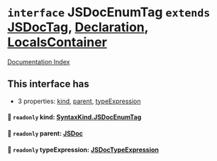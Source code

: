 # `interface` JSDocEnumTag `extends` [JSDocTag](../interface.JSDocTag/README.md), [Declaration](../interface.Declaration/README.md), [LocalsContainer](../interface.LocalsContainer/README.md)

[Documentation Index](../README.md)

## This interface has

- 3 properties:
[kind](#-readonly-kind-syntaxkindjsdocenumtag),
[parent](#-readonly-parent-jsdoc),
[typeExpression](#-readonly-typeexpression-jsdoctypeexpression)


#### 📄 `readonly` kind: [SyntaxKind.JSDocEnumTag](../enum.SyntaxKind/README.md#jsdocenumtag--340)



#### 📄 `readonly` parent: [JSDoc](../interface.JSDoc/README.md)



#### 📄 `readonly` typeExpression: [JSDocTypeExpression](../interface.JSDocTypeExpression/README.md)




